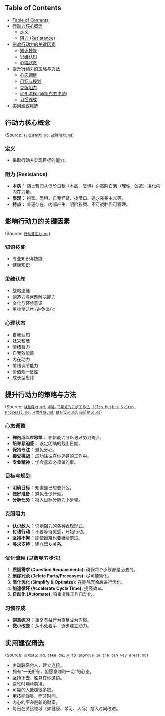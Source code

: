 ## Table of Contents

- [Table of Contents](#table-of-contents)
- [行动力核心概念](#行动力核心概念)
  - [定义](#定义)
  - [阻力 (Resistance)](#阻力-resistance)
- [影响行动力的关键因素](#影响行动力的关键因素)
  - [知识技能](#知识技能)
  - [思维认知](#思维认知)
  - [心理状态](#心理状态)
- [提升行动力的策略与方法](#提升行动力的策略与方法)
  - [心态调整](#心态调整)
  - [目标与规划](#目标与规划)
  - [克服阻力](#克服阻力)
  - [优化流程 (马斯克五步法)](#优化流程-马斯克五步法)
  - [习惯养成](#习惯养成)
- [实用建议精选](#实用建议精选)

## 行动力核心概念

(Source: [`行动潜在力.md`](assets/行动潜在力.md), [`战胜阻力.md`](assets/战胜阻力.md))

### 定义

- 采取行动并实现目标的能力。

### 阻力 (Resistance)

- **本质：** 阻止我们从低阶自我（本能、恐惧）向高阶自我（理性、创造）进化的内在力量。
- **表现：** 拖延、恐惧、自我怀疑、找借口、追求完美主义等。
- **特点：** 普遍存在、内部产生、阴险狡猾、不可战胜但可管理。

## 影响行动力的关键因素

(Source: [`行动潜在力.md`](assets/行动潜在力.md))

### 知识技能

- 专业知识与技能
- 健康知识

### 思维认知

- 战略思维
- 创造力与问题解决能力
- 文化与环境意识
- 思维灵活性 (避免僵化)

### 心理状态

- 自我认知
- 社交智慧
- 情绪智力
- 自我效能感
- 内在动力
- 情绪调节能力
- 价值观一致性
- 成长型思维

## 提升行动力的策略与方法

(Source: [`战胜阻力.md`](assets/战胜阻力.md), [`埃隆·马斯克的五步工作法 (Elon Musk's 5-Step Process).md`](assets/埃隆·马斯克的五步工作法%20(Elon%20Musk's%205-Step%20Process).md), [`习惯养成.md`](assets/习惯养成.md), [`目标设定.md`](assets/目标设定.md), [`简短建议.md`](assets/简短建议.md))

### 心态调整

- **拥抱成长型思维：** 相信能力可以通过努力提升。
- **培养紧迫感：** 设定明确的截止日期。
- **保持专注：** 避免分心。
- **接受挑战：** 成功往往在你逃避的工作中。
- **专业精神：** 学会喜欢必须做的事。

### 目标与规划

- **明确目标：** 知道自己想要什么。
- **做好准备：** 避免仓促行动。
- **分解任务：** 将大目标分解为小步骤。

### 克服阻力

- **认识敌人：** 识别阻力的各种表现形式。
- **付诸行动：** 不要等待灵感，开始行动。
- **坚持不懈：** 即使困难也要继续前进。
- **寻求支持：** 建立盟友关系。

### 优化流程 (马斯克五步法)

1. **质疑需求 (Question Requirements):** 确保每个步骤都是必要的。
2. **删除冗余 (Delete Parts/Processes):** 尽可能简化。
3. **简化优化 (Simplify & Optimize):** 在删除冗余后进行优化。
4. **加速循环 (Accelerate Cycle Time):** 提高效率。
5. **自动化 (Automate):** 将重复性工作自动化。

### 习惯养成

- **刻意练习：** 重复有益行为直至成为习惯。
- **微小改变：** 从小处着手，逐步建立动力。

## 实用建议精选

(Source: [`简短建议.md`](assets/简短建议.md), [`take daily to improve in the ten key areas.md`](assets/take%20daily%20to%20improve%20in%20the%20ten%20key%20areas.md))

- 主动联系他人，建立连接。
- 拥有“一无所有，但愿意赚取一切”的心态。
- 坚持下去，胜算在你这边。
- 变难时继续前进。
- 可靠的人能赚很多钱。
- 用技能赚钱，而非时间。
- 内心的平和是新的财富。
- 每日在关键领域（如健康、学习、人际）投入时间改进。
